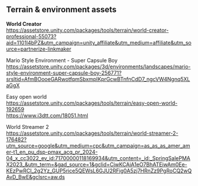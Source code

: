 ## Terrain & environment assets


**World Creator** \
https://assetstore.unity.com/packages/tools/terrain/world-creator-professional-55073?aid=1101l4bPZ&utm_campaign=unity_affiliate&utm_medium=affiliate&utm_source=partnerize-linkmaker

Mario Style Environment - Super Capsule Boy \
https://assetstore.unity.com/packages/3d/environments/landscapes/mario-style-environment-super-capsule-boy-256771?srsltid=AfmBOooeGARwotfqmSbxmpIKprGcwBTnfnCdD7_ngcVW4Ngnq5XLaGgX

Easy open world \
https://assetstore.unity.com/packages/tools/terrain/easy-open-world-192659 \
https://www.i3dtt.com/18051.html

World Streamer 2 \
https://assetstore.unity.com/packages/tools/terrain/world-streamer-2-176482?utm_source=google&utm_medium=cpc&utm_campaign=as_as_as_amer_amer-t1_en_pu_dsp-pmax_acq_pr_2024-04_x_cc3022_ev_id:71700000118169934&utm_content=_id:_SpringSalePMAX2023_&utm_term=&gad_source=1&gclid=CjwKCAiA1eO7BhATEiwAm0Ee-KEzPwRCI_2g2Yz_GUP5rice5QEWsL6GJU2RFig0A5zj7HRnZz9PgRoCQ2wQAvD_BwE&gclsrc=aw.ds
